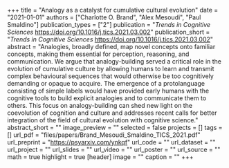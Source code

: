 +++
title = "Analogy as a catalyst for cumulative cultural evolution"
date = "2021-01-01"
authors = ["Charlotte O. Brand", "Alex Mesoudi", "Paul Smaldino"]
publication_types = ["2"]
publication = "_Trends in Cognitive Sciences_ https://doi.org/10.1016/j.tics.2021.03.002"
publication_short = "_Trends in Cognitive Sciences_ https://doi.org/10.1016/j.tics.2021.03.002"
abstract = "Analogies, broadly defined, map novel concepts onto familiar concepts, making them essential for perception, reasoning, and communication. We argue that analogy-building served a critical role in the evolution of cumulative culture by allowing humans to learn and transmit complex behavioural sequences that would otherwise be too cognitively demanding or opaque to acquire. The emergence of a protolanguage consisting of simple labels would have provided early humans with the cognitive tools to build explicit analogies and to communicate them to others. This focus on analogy-building can shed new light on the coevolution of cognition and culture and addresses recent calls for better integration of the field of cultural evolution with cognitive science."
abstract_short = ""
image_preview = ""
selected = false
projects = []
tags = []
url_pdf = "files/papers/Brand_Mesoudi_Smaldino_TICS_2021.pdf"
url_preprint = "https://psyarxiv.com/ynkqf"
url_code = ""
url_dataset = ""
url_project = ""
url_slides = ""
url_video = ""
url_poster = ""
url_source = ""
math = true
highlight = true
[header]
image = ""
caption = ""
+++

